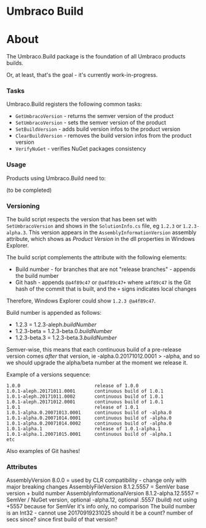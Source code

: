 Umbraco Build
=

# About

The Umbraco.Build package is the foundation of all Umbraco products builds.

Or, at least, that's the goal - it's currently work-in-progress.

### Tasks

Umbraco.Build registers the following common tasks:

* `GetUmbracoVersion` - returns the semver version of the product
* `SetUmbracoVersion` - sets the semver version of the product
* `SetBuildVersion` - adds build version infos to the product version
* `ClearBuildVersion` - removes the build version infos from the product version
* `VerifyNuGet` - verifies NuGet packages consistency

### Usage

Products using Umbraco.Build need to:

(to be completed)

### Versioning

The build script respects the version that has been set with `SetUmbracoVersion` and shows in the `SolutionInfo.cs` file, eg `1.2.3` or `1.2.3-alpha.3`. This version appears in the `AssemblyInformationVersion` assembly attribute, which shows as *Product Version* in the dll properties in Windows Explorer.

The build script complements the attribute with the following elements:

* Build number - for branches that are not "release branches" - appends the build number
* Git hash - appends `@a4f89c47` or `@a4f89c47+` where `a4f89c47` is the Git hash of the commit that is built, and the `+` signs indicates local changes

Therefore, Windows Explorer could show `1.2.3 @a4f89c47`.

Build number is appended as follows:

* 1.2.3 = 1.2.3-aleph.*buildNumber*
* 1.2.3-beta = 1.2.3-beta.0.*buildNumber*
* 1.2.3-beta.3 = 1.2.3-beta.3.*buildNumber*

Semver-wise, this means that each continuous build of a pre-release version comes *after* that version, ie -alpha.0.20171012.0001 > -alpha, and so we should upgrade the alpha/beta number at the moment we release it.

Example of a versions sequence:

    1.0.0                           release of 1.0.0
    1.0.1-aleph.20171011.0001       continuous build of 1.0.1
    1.0.1-aleph.20171011.0002       continuous build of 1.0.1
    1.0.1-aleph.20171012.0001       continuous build of 1.0.1
    1.0.1                           release of 1.0.1
    1.0.1-alpha.0.20071013.0001     continuous build of -alpha.0
    1.0.1-alpha.0.20071014.0001     continuous build of -alpha.0
    1.0.1-alpha.0.20071014.0002     continuous build of -alpha.0
    1.0.1-alpha.1                   release of 1.0.1-alpha.1
    1.0.1-alpha.1.20071015.0001     continuous build of -alpha.1
    etc

Also examples of Git hashes!

### Attributes

AssemblyVersion 8.0.0
  = used by CLR compatibility - change only with major breaking changes
AssemblyFileVersion 8.1.2.5557
  = SemVer base version + build number
AssemblyInformationalVersion 8.1.2-alpha.12.5557
  = SemVer / NuGet version, optional -alpha.12, optional .5557 (build)
  not using +5557 because for SemVer it's info only, no comparison
The build number is an Int32 - cannot use 20170919231025
should it be a count? number of secs since? since first build of that version?